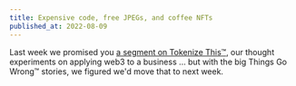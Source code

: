```yaml
---
title: Expensive code, free JPEGs, and coffee NFTs
published_at: 2022-08-09
---
```

Last week we promised you [a segment on Tokenize This™](https://www.blockandmortar.xyz/newsletter/new-laws-for-digital-goods-and-keeping-track-of-web3-assets#coming-soon-tokenize-this), our thought experiments on applying web3 to a business … but with the big Things Go Wrong™ stories, we figured we'd move that to next week.